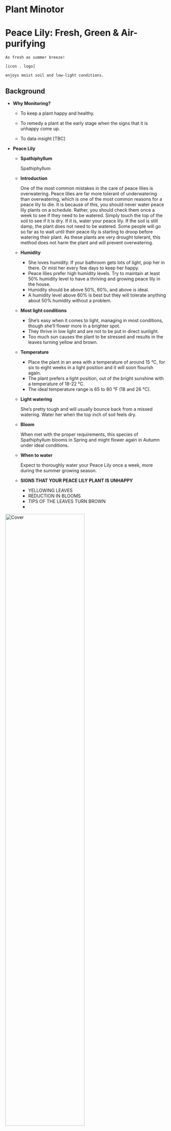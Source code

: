 # Plant Minotor

# Peace Lily: Fresh, Green & Air-purifying
    As fresh as summer breeze!
    
    [icon . logo]
    
    enjoys moist soil and low-light conditions.
    
<!-- ## :closed_book: Table of Content
markdown: https://ithelp.ithome.com.tw/articles/10203758
icon: https://github.com/ikatyang/emoji-cheat-sheet#book-paper

    Table of Content
    1_
    2_
    3_
    4_
    5_
 -->
 
<!-- ## :herb:  Background -->
## Background

- **Why Monitoring?**

    * To keep a plant happy and healthy.
    
    * To remedy a plant at the early stage when the signs that it is unhappy come up.
    
    * To data insight [TBC]

- **Peace Lily**

    * **Spathiphyllum**
    
        Spathiphyllum
    
    * **Introduction**
        
        One of the most common mistakes in the care of peace lilies is overwatering. Peace lilies are far more tolerant of underwatering than overwatering, which is one of the most common reasons for a peace lily to die. It is because of this, you should never water peace lily plants on a schedule. Rather, you should check them once a week to see if they need to be watered. Simply touch the top of the soil to see if it is dry. If it is, water your peace lily. If the soil is still damp, the plant does not need to be watered. Some people will go so far as to wait until their peace lily is starting to droop before watering their plant. As these plants are very drought tolerant, this method does not harm the plant and will prevent overwatering.

    * **Humidity**
    
        * She loves humidity. If your bathroom gets lots of light, pop her in there. Or mist her every few days to keep her happy.
        * Peace lilies prefer high humidity levels. Try to maintain at least 50% humidity level to have a thriving and growing peace lily in the house.
        * Humidity should be above 50%, 60%, and above is ideal.
        * A humidity level above 60% is best but they will tolerate anything about 50% humidity without a problem.

    * **Most light conditions**
    
        * She’s easy when it comes to light, managing in most conditions, though she’ll flower more in a brighter spot.
        * They thrive in low light and are not to be put in direct sunlight.
        * Too much sun causes the plant to be stressed and results in the leaves turning yellow and brown.

    * **Temperature**
        
        * Place the plant in an area with a temperature of around 15 °C, for six to eight weeks in a light position and it will soon flourish again.
        * The plant prefers a light position, out of the bright sunshine with a temperature of 18-22 °C.
        * The ideal temperature range is 65 to 80 °F (18 and 26 °C).

    * **Light watering**
        
        She’s pretty tough and will usually bounce back from a missed watering. Water her when the top inch of soil feels dry.
        
    * **Bloom**

        When met with the proper requirements, this species of Spathiphyllum blooms in Spring and might flower again in Autumn under ideal conditions.
        
    * **When to water**

        Expect to thoroughly water your Peace Lily once a week, more during the summer growing season.
        
    * **SIGNS THAT YOUR PEACE LILY PLANT IS UNHAPPY**

        * YELLOWING LEAVES
        * REDUCTION IN BLOOMS
        * TIPS OF THE LEAVES TURN BROWN
        * 

<img src="https://user-images.githubusercontent.com/52306317/139738207-40bf5fb8-8830-4b9f-90d1-053e4072d1ae.png" alt="Cover" width="70%"/>

**Reference:**

[1] Patch Plant- https://www.patchplants.com/gb/en/plants/peace-lily-164/

[2] Gardening Know How- https://www.gardeningknowhow.com/houseplants/peace-lily/peace-lily-plants.htm

[3] PLANTOPHILES- https://plantophiles.com/plant-care/peace-lily/


## Board & Sensor

- **Feather Huzzah ESP8266 Wifi**

    * The ESP8266 runs on 3.3V power and logic, and unless otherwise specified.
    
    * The analog pin is also 1.0V max

        https://learn.adafruit.com/adafruit-feather-huzzah-esp8266/pinouts


- **Sensor Information**

    * DHT22


        | DHT22             | Description       |
        | ---------------   | ---------------   |
        | Humidity Reading           | 0 - 100% humidity             |
        | Humidity Accuracy         | 2 - 5%              |
        | Temperature Reading         | -40 to 80°C               |
        | Temperature Accuracy         | ±0.5°C              |
        | Sampling Rate         | 0.5Hz (every 2 seconds)            |

    
        Test and Calibrate
        https://www.kandrsmith.org/RJS/Misc/Hygrometers/calib_dht22.html
    
    
    * Nail Soil Sensor
    
        https://www.instructables.com/Moisture-Detection-With-Two-Nails/
        
        https://www.instructables.com/DIY-SOIL-MOISTURE-SENSOR-CHEAP-YET-ACCURATE-/

**Reference:**

[1] https://learn.adafruit.com/dht

[2] https://www.instructables.com/Moisture-Detection-With-Two-Nails/




<!-- ## :soccer:  Goals -->
## Goals

Detailed to Peace Lily's characteristics

1. ddd
2. xxx
3. aaa

<!-- ## :rocket:  Process -->
## Process


[Flow Chart]


### 1. Set Up Feather Huzzah ESP8266 Wifi

[highlight key scripts!]

### 2. Build a Soil Moisture Sensor

* we added an NPN transistor so that we could turn off the voltage going to the nails to reduce electrolysis (ie we literally have a switch that turns off that part of the circuit when we are not taking a reading)

* [Circuit diagram]


<img src="https://user-images.githubusercontent.com/52306317/139733132-b2756297-6bf7-4328-a4ed-289d1a90525c.png" alt="Cover" width="70%"/>



### 3. Publish Data to MQTT
* Time: 27 Oct at 13:14
* Location: CE Lab
* Data: 
    * Temperature: 24.3
    * Humidity: 56
    * Moisture: 63
    
- [x] Temperature
- [x] Humidity
- [ ] Moisture --> I feel like a bit of wet (need consistently moist soil). --> will try keep on ????? --> the unit for moisture????? -->The more water in the soil, the less resistance we'll get (and vice versa).


* **Data Explanation!!!**

Test: touch two nails together -> +800
Plant Moisture: 63


<!-- 
<img src="https://user-images.githubusercontent.com/52306317/139733138-9d40d31d-51e7-4e33-a466-e937f463040f.png" alt="Cover" width="70%"/> 
<img src="https://user-images.githubusercontent.com/52306317/139733918-5720f514-1dd8-427c-b837-a1ce4b68e0d3.png" alt="Cover" width="70%"/> -->

<!-- <img src="https://user-images.githubusercontent.com/52306317/139734620-95ea74d5-7ccf-4679-995a-fbd00e14d0a1.png" alt="Cover" width="100%"/> -->

<img src="https://user-images.githubusercontent.com/52306317/139737681-edaf7c36-f0b5-4d22-8b80-97ce727a76e6.png" alt="Cover" width="70%"/>



https://user-images.githubusercontent.com/52306317/139734037-1826e990-f15e-4771-b7ad-bd7aefabf9c4.mp4


<!-- <video src="https://user-images.githubusercontent.com/52306317/139717019-878370eb-f470-4fd0-84df-83938561631a.mp4" type="video/mp4" width="40%"/> -->


### 4. Store data on a RPi gateway

[To be Finished]

### 5. Visualise time series data

[To be Finished]

<!-- ## :teddy_bear:  Next Step -->
## Reflection

* **Experiment & Calibaration for Critical Numbers**

    * Steel Nail

        * Distance between two nails
        * length of nails
        * depth in soil
        * type of soil

    * Environment Reporting Webpage

        * https://github.com/ucl-casa-ce/casa0014/blob/main/plantMonitor/testEnvWeb/testEnvWeb.ino
        * https://lastminuteengineers.com/esp8266-dht11-dht22-web-server-tutorial/

* **Add-on other Sensors**

    * abcdefg

* **User Interaction via Website**

    * 3D digital twin for Peace Lily
    * [schematic diagram]
